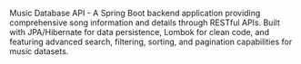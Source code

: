 Music Database API - A Spring Boot backend application providing comprehensive song information and details through RESTful APIs. Built with JPA/Hibernate for data persistence, Lombok for clean code, and featuring advanced search, filtering, sorting, and pagination capabilities for music datasets.

